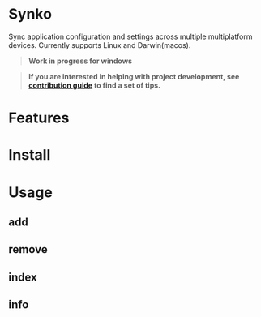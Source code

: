 # Synko

Sync application configuration and settings across multiple multiplatform devices. Currently supports Linux and Darwin(macos).

> **Work in progress for windows**

> **If you are interested in helping with project development, see [contribution guide](https://github.com/souvikinator/synko/blob/master/CONTRIBUTING.md) to find a set of tips.**

# Features

# Install

# Usage

## add

## remove

## index

## info
